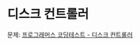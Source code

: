 # 디스크 컨트롤러

문제: [프로그래머스 코딩테스트 - 디스크 컨트롤러](https://school.programmers.co.kr/learn/courses/30/lessons/42627)
